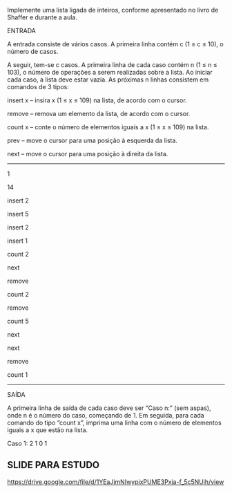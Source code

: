 Implemente uma lista ligada de inteiros, conforme apresentado no livro de Shaffer e durante a aula.

ENTRADA

A entrada consiste de vários casos. A primeira linha contém c (1 ≤ c ≤ 10), o número de casos.

A seguir, tem-se c casos. A primeira linha de cada caso contém n (1 ≤ n ≤ 103), o número de operações a serem realizadas sobre a lista. Ao iniciar cada caso, a lista deve estar vazia. As próximas n linhas consistem em comandos de 3 tipos:

insert x – insira x (1 ≤ x ≤ 109) na lista, de acordo com o cursor.

remove – remova um elemento da lista, de acordo com o cursor. 

count x – conte o número de elementos iguais a x (1 ≤ x ≤ 109) na lista.

prev – move o cursor para uma posição à esquerda da lista.

next – move o cursor para uma posição à direita da lista.

<hr>

1

14

insert 2

insert 5

insert 2

insert 1

count 2

next

remove

count 2

remove

count 5

next

next

remove

count 1

<hr>

SAÍDA

A primeira linha de saı́da de cada caso deve ser “Caso n:” (sem aspas), onde n é o número do caso, começando de 1. Em seguida, para cada comando do tipo “count x”, imprima uma linha com o número de elementos iguais a x que estão na lista.

Caso 1:
2
1
0
1

## SLIDE PARA ESTUDO 
https://drive.google.com/file/d/1YEaJjmNIwypixPUME3Pxja-f_5c5NUih/view
